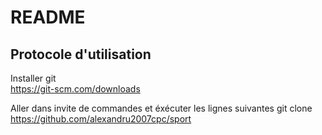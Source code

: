 # README
## Protocole d'utilisation

Installer git  
https://git-scm.com/downloads
     
Aller dans invite de commandes et éxécuter les lignes suivantes
git clone https://github.com/alexandru2007cpc/sport






